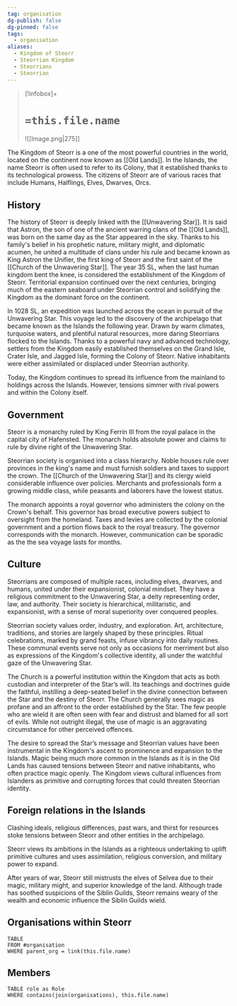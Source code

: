 ```yaml
---
tag: organisation
dg-publish: false
dg-pinned: false
tags:
  - organisation
aliases:
  - Kingdom of Steorr
  - Steorrian Kingdom
  - Steorrians
  - Steorrian
---
```


> [!infobox]+
> # `=this.file.name` 
> ![[Image.png|275]]

The Kingdom of Steorr is a one of the most powerful countries in the world, located on the continent now known as [[Old Lands]]. In the Islands, the name Steorr is often used to refer to its Colony, that it established thanks to its technological prowess. The citizens of Steorr are of various races that include Humans, Halflings, Elves, Dwarves, Orcs.

## History
The history of Steorr is deeply linked with the [[Unwavering Star]]. It is said that Astron, the son of one of the ancient warring clans of the [[Old Lands]], was born on the same day as the Star appeared in the sky. Thanks to his family's belief in his prophetic nature, military might, and diplomatic acumen, he united a multitude of clans under his rule and became known as King Astron the Unifier, the first king of Steorr and the first saint of the [[Church of the Unwavering Star]]. The year 35 SL, when the last human kingdom bent the knee, is considered the establishment of the Kingdom of Steorr. Territorial expansion continued over the next centuries, bringing much of the eastern seaboard under Steorrian control and solidifying the Kingdom as the dominant force on the continent.

In 1028 SL, an expedition was launched across the ocean in pursuit of the Unwavering Star. This voyage led to the discovery of the archipelago that became known as the Islands the following year. Drawn by warm climates, turquoise waters, and plentiful natural resources, more daring Steorrians flocked to the Islands. Thanks to a powerful navy and advanced technology, settlers from the Kingdom easily established themselves on the Grand Isle, Crater Isle, and Jagged Isle, forming the Colony of Steorr. Native inhabitants were either assimilated or displaced under Steorrian authority.

Today, the Kingdom continues to spread its influence from the mainland to holdings across the Islands. However, tensions simmer with rival powers and within the Colony itself. 

## Government
Steorr is a monarchy ruled by King Ferrin III from the royal palace in the capital city of Hafensted. The monarch holds absolute power and claims to rule by divine right of the Unwavering Star.

Steorrian society is organised into a class hierarchy. Noble houses rule over provinces in the king's name and must furnish soldiers and taxes to support the crown. The [[Church of the Unwavering Star]] and its clergy wield considerable influence over policies. Merchants and professionals form a growing middle class, while peasants and laborers have the lowest status.

The monarch appoints a royal governor who administers the colony on the Crown's behalf. This governor has broad executive powers subject to oversight from the homeland. Taxes and levies are collected by the colonial government and a portion flows back to the royal treasury. The governor corresponds with the monarch. However, communication can be sporadic as the the sea voyage lasts for months.

## Culture
Steorrians are composed of multiple races, including elves, dwarves, and humans, united under their expansionist, colonial mindset. They have a religious commitment to the Unwavering Star, a deity representing order, law, and authority. Their society is hierarchical, militaristic, and expansionist, with a sense of moral superiority over conquered peoples.

Steorrian society values order, industry, and exploration. Art, architecture, traditions, and stories are largely shaped by these principles. Ritual celebrations, marked by grand feasts, infuse vibrancy into daily routines. These communal events serve not only as occasions for merriment but also as expressions of the Kingdom's collective identity, all under the watchful gaze of the Unwavering Star.

The Church is a powerful institution within the Kingdom that acts as both custodian and interpreter of the Star’s will. Its teachings and doctrines guide the faithful, instilling a deep-seated belief in the divine connection between the Star and the destiny of Steorr. The Church generally sees magic as profane and an affront to the order established by the Star. The few people who are wield it are often seen with fear and distrust and blamed for all sort of evils. While not outright illegal, the use of magic is an aggravating circumstance for other perceived offences.

The desire to spread the Star’s message and Steorrian values have been instrumental in the Kingdom's ascent to prominence and expansion to the Islands. Magic being much more common in the Islands as it is in the Old Lands has caused tensions between Steorr and native inhabitants, who often practice magic openly. The Kingdom views cultural influences from Islanders as primitive and corrupting forces that could threaten Steorrian identity.

## Foreign relations in the Islands

Clashing ideals, religious differences, past wars, and thirst for resources stoke tensions between Steorr and other entities in the archipelago. 

Steorr views its ambitions in the Islands as a righteous undertaking to uplift primitive cultures and uses assimilation, religious conversion, and military power to expand. 

After years of war, Steorr still mistrusts the elves of Selvea due to their magic, military might, and superior knowledge of the land. Although trade has soothed suspicions of the Siblín Guilds, Steorr remains weary of the wealth and economic influence the Siblín Guilds wield. 

## Organisations within Steorr
```dataview
TABLE
FROM #organisation 
WHERE parent_org = link(this.file.name)
```

## Members
```dataview
TABLE role as Role
WHERE contains(join(organisations), this.file.name)
```

